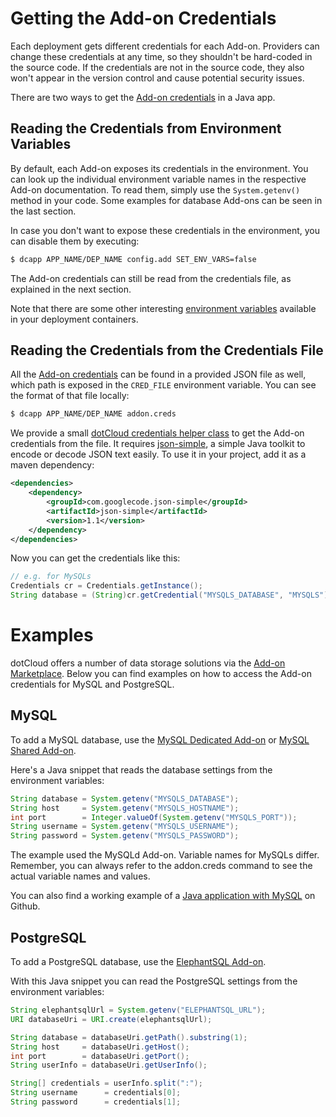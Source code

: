 # Getting the Add-on Credentials

Each deployment gets different credentials for each Add-on. Providers can
change these credentials at any time, so they shouldn't be hard-coded in the
source code. If the credentials are not in the source code, they also won't
appear in the version control and cause potential security issues.

There are two ways to get the [Add-on credentials] in a Java app.

## Reading the Credentials from Environment Variables

By default, each Add-on exposes its credentials in the environment. You can
look up the individual environment variable names in the respective Add-on
documentation. To read them, simply use the `System.getenv()` method in your code.
Some examples for database Add-ons can be seen in the last section.

In case you don't want to expose these credentials in the environment, you can
disable them by executing:
~~~bash
$ dcapp APP_NAME/DEP_NAME config.add SET_ENV_VARS=false
~~~

The Add-on credentials can still be read from the credentials file, as explained in the next section.

Note that there are some other interesting [environment variables]
available in your deployment containers.

## Reading the Credentials from the Credentials File

All the [Add-on credentials] can be found in a provided JSON file as well, which path
is exposed in the `CRED_FILE` environment variable. You can see the format of that file locally:

~~~bash
$ dcapp APP_NAME/DEP_NAME addon.creds
~~~

We provide a small [dotCloud credentials helper class] to get the Add-on credentials from the file.
It requires [json-simple], a simple Java toolkit to encode or decode JSON text easily.
To use it in your project, add it as a maven dependency:
~~~xml
<dependencies>
    <dependency>
        <groupId>com.googlecode.json-simple</groupId>
        <artifactId>json-simple</artifactId>
        <version>1.1</version>
    </dependency>
</dependencies>
~~~

Now you can get the credentials like this:
~~~java
// e.g. for MySQLs
Credentials cr = Credentials.getInstance();
String database = (String)cr.getCredential("MYSQLS_DATABASE", "MYSQLS");
~~~

# Examples

dotCloud offers a number of data storage solutions via the [Add-on Marketplace].
Below you can find examples on how to access the Add-on
credentials for MySQL and PostgreSQL.

## MySQL
To add a MySQL database, use the [MySQL Dedicated Add-on] or [MySQL Shared Add-on].

Here's a Java snippet that reads the database settings from the environment variables:
~~~java
String database = System.getenv("MYSQLS_DATABASE");
String host 	= System.getenv("MYSQLS_HOSTNAME");
int port 		= Integer.valueOf(System.getenv("MYSQLS_PORT"));
String username = System.getenv("MYSQLS_USERNAME");
String password = System.getenv("MYSQLS_PASSWORD");
~~~
The example used the MySQLd Add-on. Variable names for MySQLs differ. Remember, you can always refer to the addon.creds command to see the actual variable names and values.

You can also find a working example of a [Java application with MySQL] on Github.

## PostgreSQL

To add a PostgreSQL database, use the [ElephantSQL Add-on].

With this Java snippet you can read the PostgreSQL settings from the environment variables:
~~~java
String elephantsqlUrl = System.getenv("ELEPHANTSQL_URL");
URI databaseUri = URI.create(elephantsqlUrl);

String database = databaseUri.getPath().substring(1);
String host 	= databaseUri.getHost();
int port 		= databaseUri.getPort();
String userInfo = databaseUri.getUserInfo();

String[] credentials = userInfo.split(":");
String username 	 = credentials[0];
String password 	 = credentials[1];
~~~

[Java application with MySQL]: https://github.com/cloudControl/java-mysql-example-app
[Add-on Marketplace]: https://next.dotcloud.com/add-ons/?c=1
[environment variables]: https://next.dotcloud.com/dev-center/platform-documentation#environment-variables
[Add-on credentials]: https://next.dotcloud.com/dev-center/platform-documentation#add-on-credentials
[cred-env-vars]: https://next.dotcloud.com/dev-center/platform-documentation#enabling-disabling-credentials-environment-variables
[json-simple]: http://code.google.com/p/json-simple/
[dotCloud credentials helper class]: https://gist.github.com/b350762c61fcc069b427
[MySQL Dedicated Add-on]: https://next.dotcloud.com/add-ons/mysqld
[MySQL Shared Add-on]: https://next.dotcloud.com/add-ons/mysqls
[ElephantSQL Add-on]: https://next.dotcloud.com/add-ons/elephantsql
